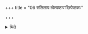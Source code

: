 +++
title = "06 सलिलाय त्वेत्यष्टावादित्येष्टकाः"

+++

<details><summary>थिते</summary>

सलिलाय त्वेत्यष्टावादित्येष्टकाः ६
</details>
